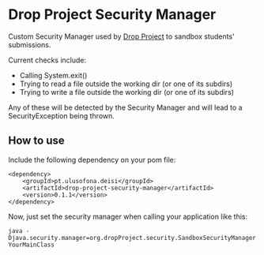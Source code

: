 # Drop Project Security Manager

Custom Security Manager used by [Drop Project](https://github.com/drop-project-edu/drop-project) to sandbox students' submissions.

Current checks include:
- Calling System.exit()
- Trying to read a file outside the working dir (or one of its subdirs)
- Trying to write a file outside the working dir (or one of its subdirs)

Any of these will be detected by the Security Manager and will lead to a SecurityException being thrown.

## How to use

Include the following dependency on your pom file:

    <dependency>
	    <groupId>pt.ulusofona.deisi</groupId>
	    <artifactId>drop-project-security-manager</artifactId>
	    <version>0.1.1</version>
	</dependency>
	
Now, just set the security manager when calling your application like this:

    java -Djava.security.manager=org.dropProject.security.SandboxSecurityManager YourMainClass